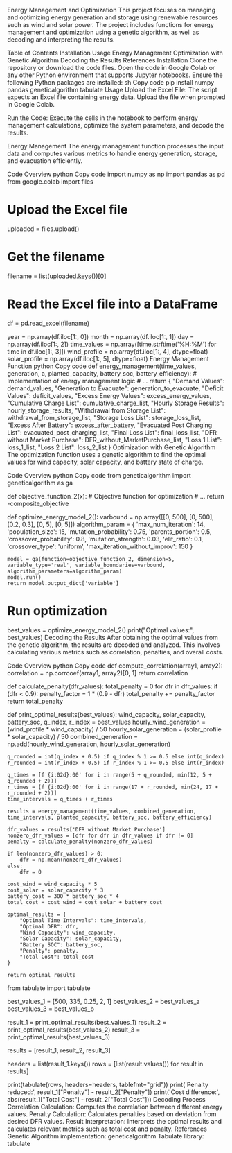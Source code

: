 Energy Management and Optimization
This project focuses on managing and optimizing energy generation and storage using renewable resources such as wind and solar power. The project includes functions for energy management and optimization using a genetic algorithm, as well as decoding and interpreting the results.

Table of Contents
Installation
Usage
Energy Management
Optimization with Genetic Algorithm
Decoding the Results
References
Installation
Clone the repository or download the code files.
Open the code in Google Colab or any other Python environment that supports Jupyter notebooks.
Ensure the following Python packages are installed:
sh
Copy code
pip install numpy pandas geneticalgorithm tabulate
Usage
Upload the Excel File: The script expects an Excel file containing energy data. Upload the file when prompted in Google Colab.

Run the Code: Execute the cells in the notebook to perform energy management calculations, optimize the system parameters, and decode the results.

Energy Management
The energy management function processes the input data and computes various metrics to handle energy generation, storage, and evacuation efficiently.

Code Overview
python
Copy code
import numpy as np
import pandas as pd
from google.colab import files

# Upload the Excel file
uploaded = files.upload()

# Get the filename
filename = list(uploaded.keys())[0]

# Read the Excel file into a DataFrame
df = pd.read_excel(filename)

year = np.array(df.iloc[1:, 0])
month = np.array(df.iloc[1:, 1])
day = np.array(df.iloc[1:, 2])
time_values = np.array([time.strftime('%H:%M') for time in df.iloc[1:, 3]])
wind_profile = np.array(df.iloc[1:, 4], dtype=float)
solar_profile = np.array(df.iloc[1:, 5], dtype=float)
Energy Management Function
python
Copy code
def energy_management(time_values, generation, a, planted_capacity, battery_soc, battery_efficiency):
    # Implementation of energy management logic
    # ...
    return {
        "Demand Values": demand_values,
        "Generation to Evacuate": generation_to_evacuate,
        "Deficit Values": deficit_values,
        "Excess Energy Values": excess_energy_values,
        "Cumulative Charge List": cumulative_charge_list,
        "Hourly Storage Results": hourly_storage_results,
        "Withdrawal from Storage List": withdrawal_from_storage_list,
        "Storage Loss List": storage_loss_list,
        "Excess After Battery": excess_after_battery,
        "Evacuated Post Charging List": evacuated_post_charging_list,
        "Final Loss List": final_loss_list,
        "DFR without Market Purchase": DFR_without_MarketPurchase_list,
        "Loss 1 List": loss_1_list,
        "Loss 2 List": loss_2_list 
    }
Optimization with Genetic Algorithm
The optimization function uses a genetic algorithm to find the optimal values for wind capacity, solar capacity, and battery state of charge.

Code Overview
python
Copy code
from geneticalgorithm import geneticalgorithm as ga

def objective_function_2(x):
    # Objective function for optimization
    # ...
    return -composite_objective

def optimize_energy_model_2():
    varbound = np.array([[0, 500], [0, 500], [0.2, 0.3], [0, 5], [0, 5]])
    algorithm_param = {
        'max_num_iteration': 14,
        'population_size': 15,
        'mutation_probability': 0.75,
        'parents_portion': 0.5,
        'crossover_probability': 0.8,
        'mutation_strength': 0.03,
        'elit_ratio': 0.1,
        'crossover_type': 'uniform',
        'max_iteration_without_improv': 150
    }

    model = ga(function=objective_function_2, dimension=5, variable_type='real', variable_boundaries=varbound, algorithm_parameters=algorithm_param)
    model.run()
    return model.output_dict['variable']

# Run optimization
best_values = optimize_energy_model_2()
print("Optimal values:", best_values)
Decoding the Results
After obtaining the optimal values from the genetic algorithm, the results are decoded and analyzed. This involves calculating various metrics such as correlation, penalties, and overall costs.

Code Overview
python
Copy code
def compute_correlation(array1, array2):
    correlation = np.corrcoef(array1, array2)[0, 1]
    return correlation

def calculate_penalty(dfr_values):
    total_penalty = 0
    for dfr in dfr_values:
        if (dfr < 0.9):
            penalty_factor = 1 * (0.9 - dfr)
            total_penalty += penalty_factor
    return total_penalty

def print_optimal_results(best_values):
    wind_capacity, solar_capacity, battery_soc, q_index, r_index = best_values
    hourly_wind_generation = (wind_profile * wind_capacity) / 50
    hourly_solar_generation = (solar_profile * solar_capacity) / 50
    combined_generation = np.add(hourly_wind_generation, hourly_solar_generation)

    q_rounded = int(q_index + 0.5) if q_index % 1 >= 0.5 else int(q_index)
    r_rounded = int(r_index + 0.5) if r_index % 1 >= 0.5 else int(r_index)

    q_times = [f'{i:02d}:00' for i in range(5 + q_rounded, min(12, 5 + q_rounded + 2))]
    r_times = [f'{i:02d}:00' for i in range(17 + r_rounded, min(24, 17 + r_rounded + 2))]
    time_intervals = q_times + r_times

    results = energy_management(time_values, combined_generation, time_intervals, planted_capacity, battery_soc, battery_efficiency)

    dfr_values = results['DFR without Market Purchase']
    nonzero_dfr_values = [dfr for dfr in dfr_values if dfr != 0]
    penalty = calculate_penalty(nonzero_dfr_values)

    if len(nonzero_dfr_values) > 0:
        dfr = np.mean(nonzero_dfr_values)
    else:
        dfr = 0

    cost_wind = wind_capacity * 5
    cost_solar = solar_capacity * 3
    battery_cost = 300 * battery_soc * 4
    total_cost = cost_wind + cost_solar + battery_cost

    optimal_results = {
        "Optimal Time Intervals": time_intervals,
        "Optimal DFR": dfr,
        "Wind Capacity": wind_capacity,
        "Solar Capacity": solar_capacity,
        "Battery SOC": battery_soc,
        "Penalty": penalty,
        "Total Cost": total_cost
    }

    return optimal_results

from tabulate import tabulate

best_values_1 = [500, 335, 0.25, 2, 1]
best_values_2 = best_values_a
best_values_3 = best_values_b

result_1 = print_optimal_results(best_values_1)
result_2 = print_optimal_results(best_values_2)
result_3 = print_optimal_results(best_values_3)

results = [result_1, result_2, result_3]

headers = list(result_1.keys())
rows = [list(result.values()) for result in results]

print(tabulate(rows, headers=headers, tablefmt="grid"))
print('Penalty reduced:', result_1["Penalty"] - result_2["Penalty"])
print('Cost difference:', abs(result_1["Total Cost"] - result_2["Total Cost"]))
Decoding Process
Correlation Calculation: Computes the correlation between different energy values.
Penalty Calculation: Calculates penalties based on deviation from desired DFR values.
Result Interpretation: Interprets the optimal results and calculates relevant metrics such as total cost and penalty.
References
Genetic Algorithm implementation: geneticalgorithm
Tabulate library: tabulate
